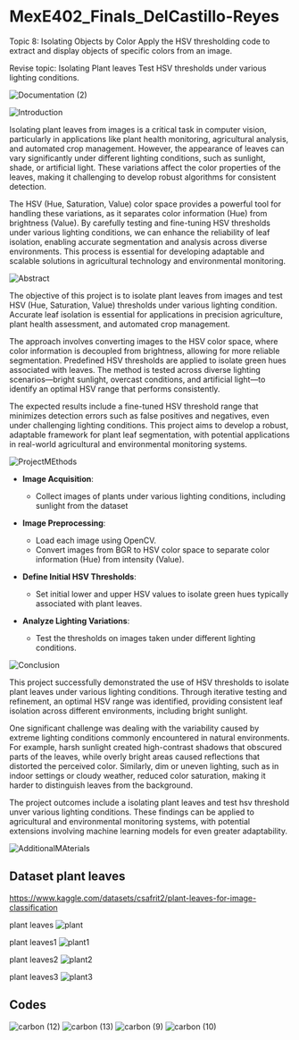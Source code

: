 # MexE402_Finals_DelCastillo-Reyes

Topic 8: Isolating Objects by Color
 Apply the HSV thresholding code to extract and display objects of specific colors from an image.

Revise topic: Isolating Plant leaves 
Test HSV thresholds under various lighting conditions.

![Documentation (2)](https://github.com/user-attachments/assets/18c422bd-d8cb-4436-a60b-0001ff7d4e9a)

![Introduction](https://github.com/user-attachments/assets/affe4841-7b2c-4393-bd4b-bf8e6c336e83)

Isolating plant leaves from images is a critical task in computer vision, particularly in applications like plant health monitoring, agricultural analysis, and automated crop management. However, the appearance of leaves can vary significantly under different lighting conditions, such as sunlight, shade, or artificial light. These variations affect the color properties of the leaves, making it challenging to develop robust algorithms for consistent detection.  

The HSV (Hue, Saturation, Value) color space provides a powerful tool for handling these variations, as it separates color information (Hue) from brightness (Value). By carefully testing and fine-tuning HSV thresholds under various lighting conditions, we can enhance the reliability of leaf isolation, enabling accurate segmentation and analysis across diverse environments. This process is essential for developing adaptable and scalable solutions in agricultural technology and environmental monitoring.  


![Abstract](https://github.com/user-attachments/assets/92b00675-f944-4405-933b-0b7adca11212)

The objective of this project is to isolate plant leaves from images and test HSV (Hue, Saturation, Value) thresholds under various lighting condition. Accurate leaf isolation is essential for applications in precision agriculture, plant health assessment, and automated crop management.

The approach involves converting images to the HSV color space, where color information is decoupled from brightness, allowing for more reliable segmentation. Predefined HSV thresholds are applied to isolate green hues associated with leaves. The method is tested across diverse lighting scenarios—bright sunlight, overcast conditions, and artificial light—to identify an optimal HSV range that performs consistently.

The expected results include a fine-tuned HSV threshold range that minimizes detection errors such as false positives and negatives, even under challenging lighting conditions. This project aims to develop a robust, adaptable framework for plant leaf segmentation, with potential applications in real-world agricultural and environmental monitoring systems.

![ProjectMEthods](https://github.com/user-attachments/assets/683476a6-d26e-4ae3-8255-d0667d26c621)

- **Image Acquisition**:  
  - Collect images of plants under various lighting conditions, including sunlight from the dataset
    
- **Image Preprocessing**:  
  - Load each image using OpenCV.  
  - Convert images from BGR to HSV color space to separate color information (Hue) from intensity (Value).  

- **Define Initial HSV Thresholds**:  
  - Set initial lower and upper HSV values to isolate green hues typically associated with plant leaves.  

- **Analyze Lighting Variations**:  
  - Test the thresholds on images taken under different lighting conditions.


![Conclusion](https://github.com/user-attachments/assets/bf0fab92-82f6-4245-82d8-9f4447538ab3)  

This project successfully demonstrated the use of HSV thresholds to isolate plant leaves under various lighting conditions. Through iterative testing and refinement, an optimal HSV range was identified, providing consistent leaf isolation across different environments, including bright sunlight.  

One significant challenge was dealing with the variability caused by extreme lighting conditions commonly encountered in natural environments. For example, harsh sunlight created high-contrast shadows that obscured parts of the leaves, while overly bright areas caused reflections that distorted the perceived color. Similarly, dim or uneven lighting, such as in indoor settings or cloudy weather, reduced color saturation, making it harder to distinguish leaves from the background.

The project outcomes include a isolating plant leaves and test hsv threshold unver various lighting conditions. These findings can be applied to agricultural and environmental monitoring systems, with potential extensions involving machine learning models for even greater adaptability.

![AdditionalMAterials](https://github.com/user-attachments/assets/76159a34-594e-43f1-a84c-e14cc2625c36)

## Dataset plant leaves

https://www.kaggle.com/datasets/csafrit2/plant-leaves-for-image-classification

plant leaves
![plant](https://github.com/user-attachments/assets/15a9522a-4af5-413c-b78c-e286541351ab)

plant leaves1
![plant1](https://github.com/user-attachments/assets/6b7a8530-42c4-44f9-8ebc-c7c76f8c38fb)

plant leaves2
![plant2](https://github.com/user-attachments/assets/aacb7f2b-11d1-4818-a8c5-d6ce88d1e383)

plant leaves3
![plant3](https://github.com/user-attachments/assets/0a18df51-b56c-480b-ad56-ff15d18a92b6)

## Codes
![carbon (12)](https://github.com/user-attachments/assets/07ef37c7-28c0-4afc-a0da-ff3eb1fcd4fb)
![carbon (13)](https://github.com/user-attachments/assets/e4a6752f-1869-4883-90c9-11352dfcbb9f)
![carbon (9)](https://github.com/user-attachments/assets/ea201b47-346a-45db-b4a9-7823dad7ee9e)
![carbon (10)](https://github.com/user-attachments/assets/f3802fab-0640-4d7e-9baf-9d1c8e58887b)









